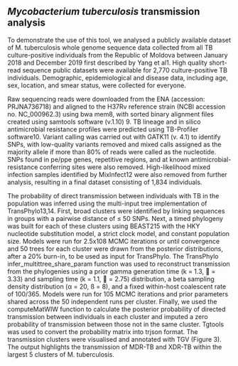 ## _Mycobacterium tuberculosis_ transmission analysis

To demonstrate the use of this tool, we analysed a publicly available dataset of M. tuberculosis whole genome sequence data collected from all TB culture-positive individuals from the Republic of Moldova between January 2018 and December 2019 first described by Yang et al1. High quality short-read sequence public datasets were available for 2,770 culture-positive TB individuals. Demographic, epidemiological and disease data, including age, sex, location, and smear status, were collected for everyone.

Raw sequencing reads were downloaded from the ENA (accession: PRJNA736718) and aligned to the H37Rv reference strain (NCBI accession no. NC_000962.3) using bwa mem8, with sorted binary alignment files created using samtools software (v.1.10) 9. TB lineage and in silico antimicrobial resistance profiles were predicted using TB-Profiler software10. Variant calling was carried out with GATK11 (v. 4.1) to identify SNPs, with low-quality variants removed and mixed calls assigned as the majority allele if more than 80% of reads were called as the nucleotide. SNPs found in pe/ppe genes, repetitive regions, and at known antimicrobial-resistance conferring sites were also removed. High-likelihood mixed infection samples identified by MixInfect12 were also removed from further analysis, resulting in a final dataset consisting of 1,834 individuals. 

The probability of direct transmission between individuals with TB in the population was inferred using the multi-input tree implementation of TransPhylo13,14. First, broad clusters were identified by linking sequences in groups with a pairwise distance of ≤ 50 SNPs. Next, a timed phylogeny was built for each of these clusters using BEAST215 with the HKY nucleotide substitution model, a strict clock model, and constant population size. Models were run for 2.5x108 MCMC iterations or until convergence and 50 trees for each cluster were drawn from the posterior distributions, after a 20% burn-in, to be used as input for TransPhylo. The TransPhylo infer_multittree_share_param function was used to reconstruct transmission from the phylogenies using a prior gamma generation time (k = 1.3,  = 3.33) and sampling time (k = 1.1,  = 2.75) distribution, a beta sampling density distribution (α = 20, ß = 8), and a fixed within-host coalescent rate of 100/365. Models were run for 105 MCMC iterations and prior parameters shared across the 50 independent runs per cluster. Finally, we used the computeMatWIW function to calculate the posterior probability of directed transmission between individuals in each cluster and imputed a zero probability of transmission between those not in the same cluster. Tgtools was used to convert the probability matrix into trjson format. The transmission clusters were visualised and annotated with TGV (Figure 3). The output highlights the transmission of MDR-TB and XDR-TB within the largest 5 clusters of M. tuberculosis.
